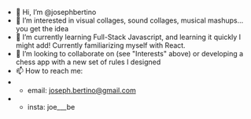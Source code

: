 - 👋 Hi, I’m @josephbertino
- 👀 I’m interested in visual collages, sound collages, musical mashups... you get the idea
- 🌱 I’m currently learning Full-Stack Javascript, and learning it quickly I might add! Currently familiarizing myself with React.
- 💞️ I’m looking to collaborate on (see "Interests" above) or developing a chess app with a new set of rules I designed
- 📫 How to reach me:
- - email: joseph.bertino@gmail.com
- - insta: joe___be

<!---
josephbertino/josephbertino is a ✨ special ✨ repository because its `README.md` (this file) appears on your GitHub profile.
You can click the Preview link to take a look at your changes.
--->
